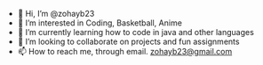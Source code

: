 - 👋 Hi, I’m @zohayb23
- 👀 I’m interested in Coding, Basketball, Anime
- 🌱 I’m currently learning how to code in java and other languages
- 💞️ I’m looking to collaborate on projects and fun assignments 
- 📫 How to reach me, through email.
zohayb23@gmail.com

<!---
zohayb23/zohayb23 is a ✨ special ✨ repository because its `README.md` (this file) appears on your GitHub profile.
You can click the Preview link to take a look at your changes.
--->
